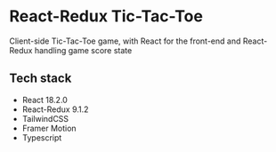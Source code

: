 # React-Redux Tic-Tac-Toe

Client-side Tic-Tac-Toe game, with React for the front-end and React-Redux handling game score state

## Tech stack

- React 18.2.0
- React-Redux 9.1.2
- TailwindCSS
- Framer Motion
- Typescript
